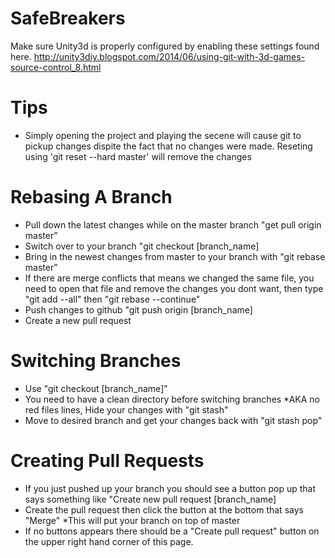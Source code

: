 # SafeBreakers

Make sure Unity3d is properly configured by enabling these settings found here. 
http://unity3diy.blogspot.com/2014/06/using-git-with-3d-games-source-control_8.html

# Tips

- Simply opening the project and playing the secene will cause git to pickup changes dispite the fact that no changes were made.  Reseting using 'git reset --hard master' will remove the changes

# Rebasing A Branch

- Pull down the latest changes while on the master branch "get pull origin master"
- Switch over to your branch "git checkout [branch_name]
- Bring in the newest changes from master to your branch with "git rebase master" 
- If there are merge conflicts that means we changed the same file, you need to open that file and remove the changes you dont want, then type "git add --all" then "git rebase --continue" 
- Push changes to github "git push origin [branch_name]
- Create a new pull request 

# Switching Branches
- Use "git checkout [branch_name]"
- You need to have a clean directory before switching branches *AKA no red files lines, Hide your changes with "git stash" 
- Move to desired branch and get your changes back with "git stash pop"

# Creating Pull Requests

- If you just pushed up your branch you should see a button pop up that says something like "Create new pull request [branch_name] 
- Create the pull request then click the button at the bottom that says "Merge" *This will put your branch on top of master
- If no buttons appears there should be a "Create pull request" button on the upper right hand corner of this page.
